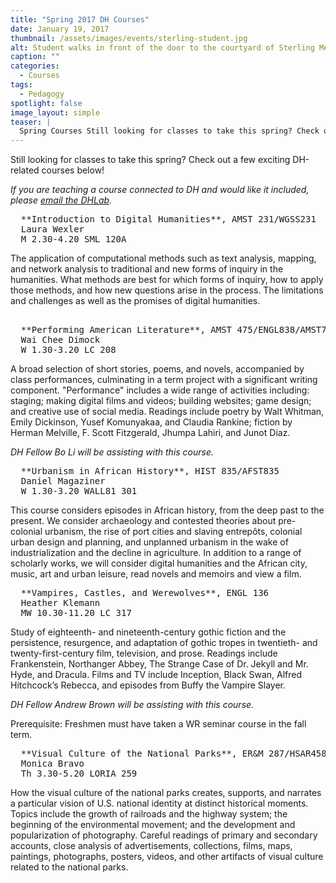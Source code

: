 ```yaml
---
title: "Spring 2017 DH Courses"
date: January 19, 2017
thumbnail: /assets/images/events/sterling-student.jpg
alt: Student walks in front of the door to the courtyard of Sterling Memorial Library.
caption: ""
categories: 
  - Courses
tags:
  - Pedagogy
spotlight: false 
image_layout: simple
teaser: |
  Spring Courses Still looking for classes to take this spring? Check out a few exciting DH-related courses being offered! 
---
```

   
Still looking for classes to take this spring? Check out a few exciting DH-related courses below!

*If you are teaching a course connected to DH and would like it included, please [email the DHLab](mailto:dhlab@yale.edu?subject=DH%20courses)</a>.*

<pre>
  **Introduction to Digital Humanities**, AMST 231/WGSS231
  Laura Wexler
  M 2.30-4.20 SML 120A
</pre>
   
The application of computational methods such as text analysis, mapping, and network analysis to traditional and new forms of inquiry in the humanities. What methods are best for which forms of inquiry, how to apply those methods, and how new questions arise in the process. The limitations and challenges as well as the promises of digital humanities.
    

<pre> 
  **Performing American Literature**, AMST 475/ENGL838/AMST775/ENGL438
  Wai Chee Dimock
  W 1.30-3.20 LC 208
</pre>
   
A broad selection of short stories, poems, and novels, accompanied by class performances, culminating in a term project with a significant writing component. "Performance" includes a wide range of activities including: staging; making digital films and videos; building websites; game design; and creative use of social media. Readings include poetry by Walt Whitman, Emily Dickinson, Yusef Komunyakaa, and Claudia Rankine; fiction by Herman Melville, F. Scott Fitzgerald, Jhumpa Lahiri, and Junot Diaz.

*DH Fellow Bo Li will be assisting with this course.*
 
<pre>
  **Urbanism in African History**, HIST 835/AFST835
  Daniel Magaziner
  W 1.30-3.20 WALL81 301
</pre>
   
This course considers episodes in African history, from the deep past to the present. We consider archaeology and contested theories about pre-colonial urbanism, the rise of port cities and slaving entrepôts, colonial urban design and planning, and unplanned urbanism in the wake of industrialization and the decline in agriculture. In addition to a range of scholarly works, we will consider digital humanities and the African city, music, art and urban leisure, read novels and memoirs and view a film.
    
<pre>
  **Vampires, Castles, and Werewolves**, ENGL 136
  Heather Klemann
  MW 10.30-11.20 LC 317
</pre>
   
Study of eighteenth- and nineteenth-century gothic fiction and the persistence, resurgence, and adaptation of gothic tropes in twentieth- and twenty-first-century film, television, and prose. Readings include Frankenstein, Northanger Abbey, The Strange Case of Dr. Jekyll and Mr. Hyde, and Dracula. Films and TV include Inception, Black Swan, Alfred Hitchcock’s Rebecca, and episodes from Buffy the Vampire Slayer.

*DH Fellow Andrew Brown will be assisting with this course*.
   
Prerequisite: Freshmen must have taken a WR seminar course in the fall term.
    
<pre>
  **Visual Culture of the National Parks**, ER&amp;M 287/HSAR458
  Monica Bravo
  Th 3.30-5.20 LORIA 259
</pre>
   
How the visual culture of the national parks creates, supports, and narrates a particular vision of U.S. national identity at distinct historical moments. Topics include the growth of railroads and the highway system; the beginning of the environmental movement; and the development and popularization of photography. Careful readings of primary and secondary accounts, close analysis of advertisements, collections, films, maps, paintings, photographs, posters, videos, and other artifacts of visual culture related to the national parks.